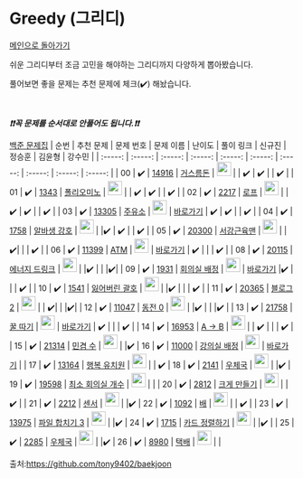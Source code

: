 # Greedy (그리디)

[메인으로 돌아가기](https://github.com/Sumin0916/AlgorithmStudy21/tree/main/Algorithm_part)

쉬운 그리디부터 조금 고민을 해야하는 그리디까지 다양하게 뽑아봤습니다.

풀어보면 좋을 문제는 추천 문제에 체크(:heavy_check_mark:) 해놨습니다.

<br>

***❗️❗️꼭 문제를 순서대로 안풀어도 됩니다.❗️❗️***

[백준 문제집](https://www.acmicpc.net/workbook/view/6833)
| 순번 | 추천 문제 | 문제 번호 | 문제 이름 | 난이도 | 풀이 링크 | 신규진 | 정승훈 | 김윤형 | 강수민 |
| :-----: | :-----: | :-----: | :-----: | :-----: | :-----: | :-----: | :-----: | :-----: | :-----: |
| 00 |  :heavy_check_mark:  | [14916](https://www.acmicpc.net/problem/14916) | [거스름돈](https://www.acmicpc.net/problem/14916) | <img width="25px" height="25px" src="https://static.solved.ac/tier_small/6.svg"> | | :heavy_check_mark: | :heavy_check_mark: | | :heavy_check_mark: |
| 01 |  :heavy_check_mark:  | [1343](https://www.acmicpc.net/problem/1343) | [폴리오미노](https://www.acmicpc.net/problem/1343) | <img height="25px" width="25px" src="https://static.solved.ac/tier_small/6.svg"/> | | :heavy_check_mark: | :heavy_check_mark: | | :heavy_check_mark: |
| 02 |  :heavy_check_mark:  | [2217](https://www.acmicpc.net/problem/2217) | [로프](https://www.acmicpc.net/problem/2217) | <img height="25px" width="25px" src="https://static.solved.ac/tier_small/7.svg"/> | | :heavy_check_mark: | :heavy_check_mark: | | :heavy_check_mark: |
| 03 |  :heavy_check_mark:  | [13305](https://www.acmicpc.net/problem/13305) | [주유소](https://www.acmicpc.net/problem/13305) | <img height="25px" width="25px" src="https://static.solved.ac/tier_small/7.svg"/> | [바로가기]() | :heavy_check_mark: | :heavy_check_mark: | | :heavy_check_mark: |
| 04 |  :heavy_check_mark:  | [1758](https://www.acmicpc.net/problem/1758) | [알바생 강호](https://www.acmicpc.net/problem/1758) | <img height="25px" width="25px" src="https://static.solved.ac/tier_small/7.svg"/> | |:heavy_check_mark: | :heavy_check_mark: | | :heavy_check_mark: |
| 05 |  :heavy_check_mark:  | [20300](https://www.acmicpc.net/problem/20300) | [서강근육맨](https://www.acmicpc.net/problem/20300) | <img height="25px" width="25px" src="https://static.solved.ac/tier_small/7.svg"/> | |:heavy_check_mark:| | | :heavy_check_mark: |
| 06 |  :heavy_check_mark:  | [11399](https://www.acmicpc.net/problem/11399) | [ATM](https://www.acmicpc.net/problem/11399) | <img height="25px" width="25px" src="https://static.solved.ac/tier_small/8.svg"/> | [바로가기]() | :heavy_check_mark: | | | :heavy_check_mark: |
| 08 |  :heavy_check_mark:  | [20115](https://www.acmicpc.net/problem/20115) | [에너지 드링크](https://www.acmicpc.net/problem/20115) | <img height="25px" width="25px" src="https://static.solved.ac/tier_small/8.svg"/> | |:heavy_check_mark: | | |:heavy_check_mark:|
| 09 |  :heavy_check_mark:  | [1931](https://www.acmicpc.net/problem/1931) | [회의실 배정](https://www.acmicpc.net/problem/1931) | <img height="25px" width="25px" src="https://static.solved.ac/tier_small/9.svg"/> | [바로가기]() |:heavy_check_mark: | | | :heavy_check_mark: |
| 10 |  :heavy_check_mark:  | [1541](https://www.acmicpc.net/problem/1541) | [잃어버린 괄호](https://www.acmicpc.net/problem/1541) | <img height="25px" width="25px" src="https://static.solved.ac/tier_small/9.svg"/> | |:heavy_check_mark: | | | :heavy_check_mark: |
| 11 |  :heavy_check_mark:  | [20365](https://www.acmicpc.net/problem/20365) | [블로그2](https://www.acmicpc.net/problem/20365) | <img height="25px" width="25px" src="https://static.solved.ac/tier_small/9.svg"/> | | :heavy_check_mark:| | |:heavy_check_mark:|
| 12 |  :heavy_check_mark:  | [11047](https://www.acmicpc.net/problem/11047) | [동전 0](https://www.acmicpc.net/problem/11047) | <img height="25px" width="25px" src="https://static.solved.ac/tier_small/9.svg"/> | |:heavy_check_mark: | | |:heavy_check_mark: |
| 13 |  :heavy_check_mark:  | [21758](https://www.acmicpc.net/problem/21758) | [꿀 따기](https://www.acmicpc.net/problem/21758) | <img height="25px" width="25px" src="https://static.solved.ac/tier_small/9.svg"/> | [바로가기]() | :heavy_check_mark: | | | :heavy_check_mark: |
| 14 |  :heavy_check_mark:  | [16953](https://www.acmicpc.net/problem/16953) | [A → B](https://www.acmicpc.net/problem/16953) | <img height="25px" width="25px" src="https://static.solved.ac/tier_small/10.svg"/> | | :heavy_check_mark:  | | | :heavy_check_mark: |
| 15 |  :heavy_check_mark:  | [21314](https://www.acmicpc.net/problem/21314) | [민겸 수](https://www.acmicpc.net/problem/21314) | <img height="25px" width="25px" src="https://static.solved.ac/tier_small/10.svg"/> | |:heavy_check_mark:
| 16 |  :heavy_check_mark:  | [11000](https://www.acmicpc.net/problem/11000) | [강의실 배정](https://www.acmicpc.net/problem/11000) | <img height="25px" width="25px" src="https://static.solved.ac/tier_small/11.svg"/> | [바로가기]() |
| 17 |  :heavy_check_mark:  | [13164](https://www.acmicpc.net/problem/13164) | [행복 유치원](https://www.acmicpc.net/problem/13164) | <img height="25px" width="25px" src="https://static.solved.ac/tier_small/11.svg"/> | | :heavy_check_mark:
| 18 |  :heavy_check_mark:  | [2141](https://www.acmicpc.net/problem/2141) | [우체국](https://www.acmicpc.net/problem/2141) | <img height="25px" width="25px" src="https://static.solved.ac/tier_small/11.svg"/> | |:heavy_check_mark:
| 19 |  :heavy_check_mark:  | [19598](https://www.acmicpc.net/problem/19598) | [최소 회의실 개수](https://www.acmicpc.net/problem/19598) | <img height="25px" width="25px" src="https://static.solved.ac/tier_small/11.svg"/> | |
| 20 |  :heavy_check_mark:  | [2812](https://www.acmicpc.net/problem/2812) | [크게 만들기](https://www.acmicpc.net/problem/2812) | <img height="25px" width="25px" src="https://static.solved.ac/tier_small/11.svg"/> | | :heavy_check_mark: |
| 21 |  :heavy_check_mark:  | [2212](https://www.acmicpc.net/problem/2212) | [센서](https://www.acmicpc.net/problem/2212) | <img height="25px" width="25px" src="https://static.solved.ac/tier_small/11.svg"/> | |:heavy_check_mark:
| 22 |  :heavy_check_mark:  | [1092](https://www.acmicpc.net/problem/1092) | [배](https://www.acmicpc.net/problem/1092) | <img height="25px" width="25px" src="https://static.solved.ac/tier_small/11.svg"/> | | :heavy_check_mark: |
| 23 |  :heavy_check_mark:  | [13975](https://www.acmicpc.net/problem/13975) | [파일 합치기 3](https://www.acmicpc.net/problem/13975) | <img height="25px" width="25px" src="https://static.solved.ac/tier_small/11.svg"/> | |:heavy_check_mark:
| 24 |  :heavy_check_mark:  | [1715](https://www.acmicpc.net/problem/1715) | [카드 정렬하기](https://www.acmicpc.net/problem/1715) | <img height="25px" width="25px" src="https://static.solved.ac/tier_small/12.svg"/> | |:heavy_check_mark: |
| 25 |  :heavy_check_mark:  | [2285](https://www.acmicpc.net/problem/2285) | [우체국](https://www.acmicpc.net/problem/2285) | <img height="25px" width="25px" src="https://static.solved.ac/tier_small/12.svg"/> | |:heavy_check_mark: 
| 26 |  :heavy_check_mark:  | [8980](https://www.acmicpc.net/problem/8980) | [택배](https://www.acmicpc.net/problem/) | <img height="25px" width="25px" src="https://static.solved.ac/tier_small/13.svg"/> | |


출처:https://github.com/tony9402/baekjoon
